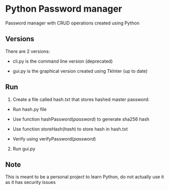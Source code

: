 # Python Password manager
Password manager with CRUD operations created using Python

## Versions

There are 2 versions:

* cli.py is the command line version (deprecated)

* gui.py is the graphical version created using TkInter (up to date)


## Run

1. Create a file called hash.txt that stores hashed master password:

  * Run hash.py file

  * Use function hashPassword(_password_) to generate sha256 hash

  * Use function storeHash(_hash_) to store hash in hash.txt

  * Verify using verifyPassword(_password_)

2. Run gui.py


## Note


This is meant to be a personal project to learn Python, do not actually use it as it has security issues
